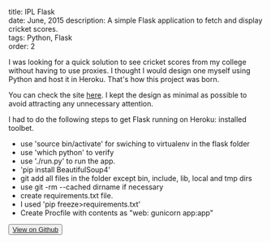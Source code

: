title: IPL Flask  
date: June, 2015
description: A simple Flask application to fetch and display cricket scores.   
tags: Python, Flask   
order: 2

I was looking for a quick solution to see cricket scores from my college without having to use proxies. I thought I would design one myself using Python and host it in Heroku. That's how this project was born.

You can check the site [here](http://ipl-flask.sivasubramanyam.me). I kept the design as minimal as possible to avoid attracting any unnecessary attention.

I had to do the following steps to get Flask running on Heroku: installed toolbet.

*   use 'source bin/activate' for swiching to virtualenv in the flask folder
*   use 'which python' to verify
*   use './run.py' to run the app.
*   'pip install BeautifulSoup4'
*   git add all files in the folder except bin, include, lib, local and tmp dirs
*   use git -rm --cached dirname if necessary
*   create requirements.txt file.
*   I used 'pip freeze>requirements.txt'
*   Create Procfile with contents as "web: gunicorn app:app"

<button type="button" class="btn btn-info ">[View on Github](http://github.com/astronomersiva/IPLFlask/)</button>
<script src="https://gist.github.com/astronomersiva/c661cc44997c41d7c4ad.js"></script>